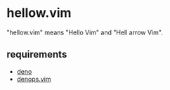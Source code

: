 # hellow.vim

"hellow.vim" means "Hello Vim" and "Hell arrow Vim".

## requirements
- [deno](https://deno.land/#installation)
- [denops.vim](https://github.com/vim-denops/denops.vim)
